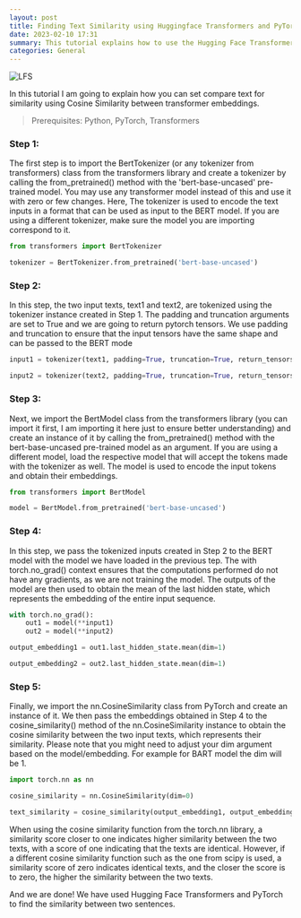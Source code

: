 ```yaml
---
layout: post
title: Finding Text Similarity using Huggingface Transformers and PyTorch
date: 2023-02-10 17:31
summary: This tutorial explains how to use the Hugging Face Transformers library and PyTorch to find the similarity between two texts. This is interesting as well as necessary for many computational tasks involving text.
categories: General
---
```


<img title="a title" alt="LFS" src="https://i.imgur.com/mgfWtPz.png">


In this tutorial I am going to explain how you can set compare text for similarity using Cosine Similarity between transformer embeddings.

>Prerequisites:
Python, PyTorch, Transformers


### Step 1:

The first step is to import the BertTokenizer (or any tokenizer from transformers) class from the transformers library and create a tokenizer by calling the from_pretrained() method with the 'bert-base-uncased' pre-trained model. You may use any transformer model instead of this and use it with zero or few changes. Here, The tokenizer is used to encode the text inputs in a format that can be used as input to the BERT model. If you are using a different tokenizer, make sure the model you are importing correspond to it.

```python
from transformers import BertTokenizer
```

```python
tokenizer = BertTokenizer.from_pretrained('bert-base-uncased')
```


### Step 2:

In this step, the two input texts, text1 and text2, are tokenized using the tokenizer instance created in Step 1. The padding and truncation arguments are set to True and we are going to return pytorch tensors. We use padding and truncation to ensure that the input tensors have the same shape and can be passed to the BERT mode

```python
input1 = tokenizer(text1, padding=True, truncation=True, return_tensors='pt')
```

```python
input2 = tokenizer(text2, padding=True, truncation=True, return_tensors='pt')
```

### Step 3:

Next, we import the BertModel class from the transformers library (you can import it first, I am importing it here just to ensure better understanding) and create an instance of it by calling the from_pretrained() method with the bert-base-uncased pre-trained model as an argument. If you are using a different model, load the respective model that will accept the tokens made with the tokenizer as well. The model is used to encode the input tokens and obtain their embeddings.

```python
from transformers import BertModel
```

```python
model = BertModel.from_pretrained('bert-base-uncased')
```

### Step 4:

In this step, we pass the tokenized inputs created in Step 2 to the BERT model with the model we have loaded in the previous tep. The with torch.no_grad() context ensures that the computations performed do not have any gradients, as we are not training the model. The outputs of the model are then used to obtain the mean of the last hidden state, which represents the embedding of the entire input sequence.

```python
with torch.no_grad():
    out1 = model(**input1)
    out2 = model(**input2)
```

```python
output_embedding1 = out1.last_hidden_state.mean(dim=1)
```

```python
output_embedding2 = out2.last_hidden_state.mean(dim=1)
```

### Step 5:

Finally, we import the nn.CosineSimilarity class from PyTorch and create an instance of it. We then pass the embeddings obtained in Step 4 to the cosine_similarity() method of the nn.CosineSimilarity instance to obtain the cosine similarity between the two input texts, which represents their similarity.
Please note that you might need to adjust your dim argument based on the model/embedding. For example for BART model the dim will be 1.

```python
import torch.nn as nn
```

```python
cosine_similarity = nn.CosineSimilarity(dim=0)
```


```python
text_similarity = cosine_similarity(output_embedding1, output_embedding2)
```
When using the cosine similarity function from the torch.nn library, a similarity score closer to one indicates higher similarity between the two texts, with a score of one indicating that the texts are identical. However, if a different cosine similarity function such as the one from scipy is used, a similarity score of zero indicates identical texts, and the closer the score is to zero, the higher the similarity between the two texts.

And we are done! We have used Hugging Face Transformers and PyTorch to find the similarity between two sentences.


